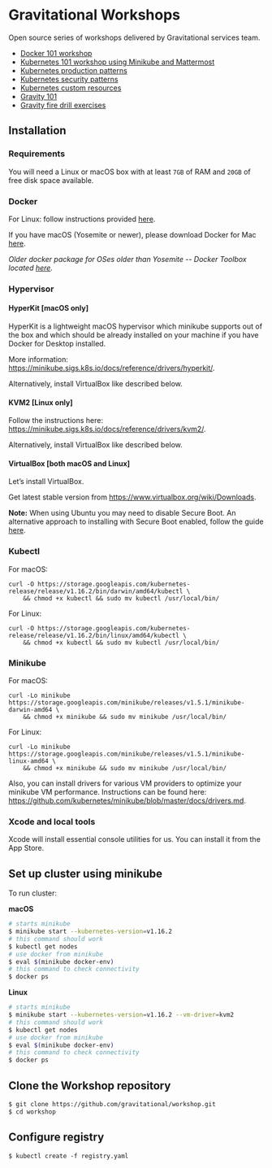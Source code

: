 # Gravitational Workshops

Open source series of workshops delivered by Gravitational services team.

* [Docker 101 workshop](docker.md)
* [Kubernetes 101 workshop using Minikube and Mattermost](k8s101.md)
* [Kubernetes production patterns](k8sprod.md)
* [Kubernetes security patterns](k8ssecurity.md)
* [Kubernetes custom resources](crd/crd.md)
* [Gravity 101](gravity101.md)
* [Gravity fire drill exercises](firedrills.md)

## Installation

### Requirements

You will need a Linux or macOS box with at least `7GB` of RAM and `20GB` of free disk space available.

### Docker

For Linux: follow instructions provided [here](https://docs.docker.com/engine/installation/linux/).

If you have macOS (Yosemite or newer), please download Docker for Mac [here](https://download.docker.com/mac/stable/Docker.dmg).

*Older docker package for OSes older than Yosemite -- Docker Toolbox located [here](https://www.docker.com/products/docker-toolbox).*

### Hypervisor

#### HyperKit [macOS only]

HyperKit is a lightweight macOS hypervisor which minikube supports out of the box and which should be
already installed on your machine if you have Docker for Desktop installed.

More information: https://minikube.sigs.k8s.io/docs/reference/drivers/hyperkit/.

Alternatively, install VirtualBox like described below.

#### KVM2 [Linux only]

Follow the instructions here: https://minikube.sigs.k8s.io/docs/reference/drivers/kvm2/.

Alternatively, install VirtualBox like described below.

#### VirtualBox [both macOS and Linux]

Let’s install VirtualBox.

Get latest stable version from https://www.virtualbox.org/wiki/Downloads.

**Note:** When using Ubuntu you may need to disable Secure Boot. An alternative approach to installing with Secure Boot enabled,
follow the guide [here](https://torstenwalter.de/virtualbox/ubuntu/2019/06/13/install-virtualbox-ubuntu-secure-boot.html).

### Kubectl

For macOS:

    curl -O https://storage.googleapis.com/kubernetes-release/release/v1.16.2/bin/darwin/amd64/kubectl \
        && chmod +x kubectl && sudo mv kubectl /usr/local/bin/

For Linux:

    curl -O https://storage.googleapis.com/kubernetes-release/release/v1.16.2/bin/linux/amd64/kubectl \
        && chmod +x kubectl && sudo mv kubectl /usr/local/bin/

### Minikube

For macOS:

    curl -Lo minikube https://storage.googleapis.com/minikube/releases/v1.5.1/minikube-darwin-amd64 \
        && chmod +x minikube && sudo mv minikube /usr/local/bin/

For Linux:

    curl -Lo minikube https://storage.googleapis.com/minikube/releases/v1.5.1/minikube-linux-amd64 \
        && chmod +x minikube && sudo mv minikube /usr/local/bin/

Also, you can install drivers for various VM providers to optimize your minikube VM performance.
Instructions can be found here: https://github.com/kubernetes/minikube/blob/master/docs/drivers.md.

### Xcode and local tools

Xcode will install essential console utilities for us. You can install it from the App Store.

## Set up cluster using minikube

To run cluster:

**macOS**

```bash
# starts minikube
$ minikube start --kubernetes-version=v1.16.2
# this command should work
$ kubectl get nodes
# use docker from minikube
$ eval $(minikube docker-env)
# this command to check connectivity
$ docker ps
```

**Linux**

```bash
# starts minikube
$ minikube start --kubernetes-version=v1.16.2 --vm-driver=kvm2
# this command should work
$ kubectl get nodes
# use docker from minikube
$ eval $(minikube docker-env)
# this command to check connectivity
$ docker ps
```

## Clone the Workshop repository
```bash
$ git clone https://github.com/gravitational/workshop.git
$ cd workshop
```

## Configure registry

```
$ kubectl create -f registry.yaml
```

